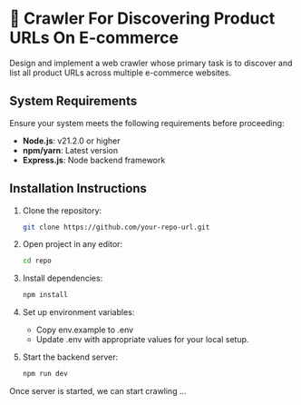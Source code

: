 # 🚀 Crawler For Discovering Product URLs On E-commerce

Design and implement a web crawler whose primary task is to discover and list all product URLs across multiple e-commerce websites.

## System Requirements
Ensure your system meets the following requirements before proceeding:

- **Node.js**: v21.2.0 or higher
- **npm/yarn**: Latest version
- **Express.js**: Node backend framework

## Installation Instructions
1. Clone the repository:
   ```bash
   git clone https://github.com/your-repo-url.git

2. Open project in any editor:
    ```bash
    cd repo

3. Install dependencies:
   ```bash
   npm install

4. Set up environment variables:
    - Copy env.example to .env
    - Update .env with appropriate values for your local setup.

5. Start the backend server:
    ```bash
   npm run dev

Once server is started, we can start crawling ...